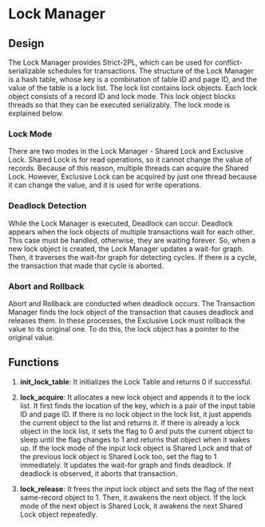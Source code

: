# Lock Manager

## Design

The Lock Manager provides Strict-2PL, which can be used for conflict-serializable schedules for transactions. The structure of the Lock Manager is a hash table, whose key is a combination of table ID and page ID, and the value of the table is a lock list. The lock list contains lock objects. Each lock object consists of a record ID and lock mode. This lock object blocks threads so that they can be executed serializably. The lock mode is explained below.

### Lock Mode

There are two modes in the Lock Manager - Shared Lock and Exclusive Lock. Shared Lock is for read operations, so it cannot change the value of records. Because of this reason, multiple threads can acquire the Shared Lock. However, Exclusive Lock can be acquired by just one thread because it can change the value, and it is used for write operations.

### Deadlock Detection

While the Lock Manager is executed, Deadlock can occur. Deadlock appears when the lock objects of multiple transactions wait for each other. This case must be handled, otherwise, they are waiting forever. So, when a new lock object is created, the Lock Manager updates a wait-for graph. Then, it traverses the wait-for graph for detecting cycles. If there is a cycle, the transaction that made that cycle is aborted.

### Abort and Rollback

Abort and Rollback are conducted when deadlock occurs. The Transaction Manager finds the lock object of the transaction that causes deadlock and releases them. In these processes, the Exclusive Lock must rollback the value to its original one. To do this, the lock object has a pointer to the original value.

## Functions

1. **init_lock_table**: It initializes the Lock Table and returns 0 if successful.

2. **lock_acquire**: It allocates a new lock object and appends it to the lock list. It first finds the location of the key, which is a pair of the input table ID and page ID. If there is no lock object in the lock list, it just appends the current object to the list and returns it. If there is already a lock object in the lock list, it sets the flag to 0 and puts the current object to sleep until the flag changes to 1 and returns that object when it wakes up. If the lock mode of the input lock object is Shared Lock and that of the previous lock object is Shared Lock too, set the flag to 1 immediately. It updates the wait-for graph and finds deadlock. If deadlock is observed, it aborts that transaction.

3. **lock_release**: It frees the input lock object and sets the flag of the next same-record object to 1. Then, it awakens the next object. If the lock mode of the next object is Shared Lock, it awakens the next Shared Lock object repeatedly.

